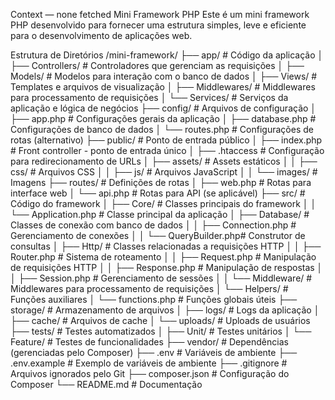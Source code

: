 


Context
— none fetched
Mini Framework PHP
Este é um mini framework PHP desenvolvido para fornecer uma estrutura simples, leve e eficiente para o desenvolvimento de aplicações web.

Estrutura de Diretórios
/mini-framework/
├── app/                    # Código da aplicação
│   ├── Controllers/        # Controladores que gerenciam as requisições
│   ├── Models/             # Modelos para interação com o banco de dados
│   ├── Views/              # Templates e arquivos de visualização
│   ├── Middlewares/        # Middlewares para processamento de requisições
│   └── Services/           # Serviços da aplicação e lógica de negócios
├── config/                 # Arquivos de configuração
│   ├── app.php             # Configurações gerais da aplicação
│   ├── database.php        # Configurações de banco de dados
│   └── routes.php          # Configurações de rotas (alternativo)
├── public/                 # Ponto de entrada público
│   ├── index.php           # Front controller - ponto de entrada único
│   ├── .htaccess           # Configuração para redirecionamento de URLs
│   ├── assets/             # Assets estáticos
│   │   ├── css/            # Arquivos CSS
│   │   ├── js/             # Arquivos JavaScript
│   │   └── images/         # Imagens
├── routes/                 # Definições de rotas
│   ├── web.php             # Rotas para interface web
│   └── api.php             # Rotas para API (se aplicável)
├── src/                    # Código do framework
│   ├── Core/               # Classes principais do framework
│   │   └── Application.php # Classe principal da aplicação
│   ├── Database/           # Classes de conexão com banco de dados
│   │   ├── Connection.php  # Gerenciamento de conexões
│   │   └── QueryBuilder.php# Construtor de consultas
│   ├── Http/               # Classes relacionadas a requisições HTTP
│   │   ├── Router.php      # Sistema de roteamento
│   │   ├── Request.php     # Manipulação de requisições HTTP
│   │   ├── Response.php    # Manipulação de respostas
│   │   ├── Session.php     # Gerenciamento de sessões
│   │   └── Middleware/     # Middlewares para processamento de requisições
│   └── Helpers/            # Funções auxiliares
│       └── functions.php   # Funções globais úteis
├── storage/                # Armazenamento de arquivos
│   ├── logs/               # Logs da aplicação
│   ├── cache/              # Arquivos de cache
│   └── uploads/            # Uploads de usuários
├── tests/                  # Testes automatizados
│   ├── Unit/               # Testes unitários
│   └── Feature/            # Testes de funcionalidades
├── vendor/                 # Dependências (gerenciadas pelo Composer)
├── .env                    # Variáveis de ambiente
├── .env.example            # Exemplo de variáveis de ambiente
├── .gitignore              # Arquivos ignorados pelo Git
├── composer.json           # Configuração do Composer
└── README.md               # Documentação